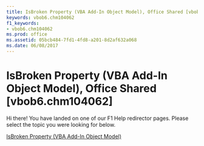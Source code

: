 ```yaml
---
title: IsBroken Property (VBA Add-In Object Model), Office Shared [vbob6.chm104062]
keywords: vbob6.chm104062
f1_keywords:
- vbob6.chm104062
ms.prod: office
ms.assetid: 05bcb484-7fd1-4fd8-a201-8d2af632a068
ms.date: 06/08/2017
---
```



# IsBroken Property (VBA Add-In Object Model), Office Shared [vbob6.chm104062]

Hi there! You have landed on one of our F1 Help redirector pages. Please select the topic you were looking for below.

[IsBroken Property (VBA Add-In Object Model)](http://msdn.microsoft.com/library/830ae72a-82a2-d1db-b0a2-feb6c5b3940c%28Office.15%29.aspx)

